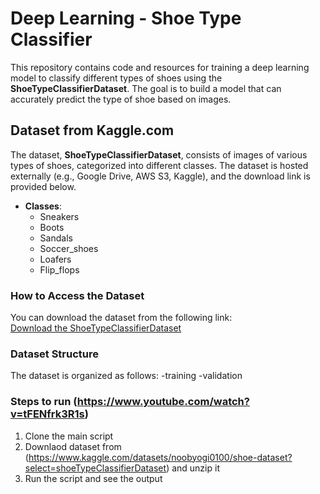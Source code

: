 # Deep Learning - Shoe Type Classifier

This repository contains code and resources for training a deep learning model to classify different types of shoes using the **ShoeTypeClassifierDataset**. The goal is to build a model that can accurately predict the type of shoe based on images.

## Dataset from Kaggle.com

The dataset, **ShoeTypeClassifierDataset**, consists of images of various types of shoes, categorized into different classes. The dataset is hosted externally (e.g., Google Drive, AWS S3, Kaggle), and the download link is provided below.

- **Classes**:
  - Sneakers
  - Boots
  - Sandals
  - Soccer_shoes
  - Loafers
  - Flip_flops

### How to Access the Dataset

You can download the dataset from the following link:  
[Download the ShoeTypeClassifierDataset](https://www.kaggle.com/datasets/noobyogi0100/shoe-dataset?select=shoeTypeClassifierDataset)

### Dataset Structure

The dataset is organized as follows:
-training
-validation


### Steps to run (https://www.youtube.com/watch?v=tFENfrk3R1s)

1.  Clone the main script
2.  Downlaod dataset from (https://www.kaggle.com/datasets/noobyogi0100/shoe-dataset?select=shoeTypeClassifierDataset) and unzip it
3.  Run the script and see the output
